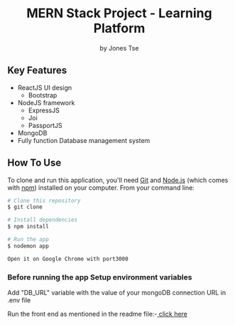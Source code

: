 
<h1 align="center">

  <br>
MERN Stack Project - Learning Platform
  <br>

</h1>
<p align="center"> 
    by Jones Tse
  </p>




## Key Features

* ReactJS UI design
  - Bootstrap
* NodeJS framework
  - ExpressJS
  - Joi
  - PassportJS
* MongoDB
* Fully function Database management system



## How To Use

To clone and run this application, you'll need [Git](https://git-scm.com) and [Node.js](https://nodejs.org/en/download/) (which comes with [npm](http://npmjs.com)) installed on your computer. From your command line:

```bash
# Clone this repository
$ git clone 

# Install dependencies
$ npm install  

# Run the app
$ nodemon app

Open it on Google Chrome with port3000
```
### Before running the app Setup environment variables    
Add "DB_URL" variable with the value of your mongoDB connection URL in .env file
  
Run the front end as mentioned in the readme file:-[ click here](https://github.com/anoopbk123/training-platform-registration/blob/master/client/README.md)








